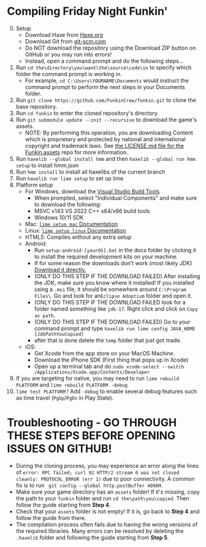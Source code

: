 # Compiling Friday Night Funkin'

0. Setup
    - Download Haxe from [Haxe.org](https://haxe.org)
    - Download Git from [git-scm.com](https://www.git-scm.com)
    - Do NOT download the repository using the Download ZIP button on GitHub or you may run into errors!
    - Instead, open a command prompt and do the following steps...
1. Run `cd the\directory\you\want\the\source\code\in` to specify which folder the command prompt is working in.
    - For example, `cd C:\Users\YOURNAME\Documents` would instruct the command prompt to perform the next steps in your Documents folder.
2. Run `git clone https://github.com/FunkinCrew/funkin.git` to clone the base repository.
3. Run `cd funkin` to enter the cloned repository's directory.
4. Run `git submodule update --init --recursive` to download the game's assets.
    - NOTE: By performing this operation, you are downloading Content which is proprietary and protected by national and international copyright and trademark laws. See [the LICENSE.md file for the Funkin.assets](https://github.com/FunkinCrew/funkin.assets/blob/main/LICENSE.md) repo for more information.
5. Run `haxelib --global install hmm` and then `haxelib --global run hmm setup` to install hmm.json
6. Run `hmm install` to install all haxelibs of the current branch
7. Run `haxelib run lime setup` to set up lime
8. Platform setup
   - For Windows, download the [Visual Studio Build Tools](https://aka.ms/vs/17/release/vs_BuildTools.exe)
        - When prompted, select "Individual Components" and make sure to download the following:
        - MSVC v143 VS 2022 C++ x64/x86 build tools
        - Windows 10/11 SDK
    - Mac: [`lime setup mac` Documentation](https://lime.openfl.org/docs/advanced-setup/macos/)
    - Linux: [`lime setup linux` Documentation](https://lime.openfl.org/docs/advanced-setup/linux/)
    - HTML5: Compiles without any extra setup
    - Android:
      - Run `setup-android-[yourOS].bat` in the docs folder by clicking it to install the required development kits on your machine.
      - If for some reason the downloads don’t work (most likely JDK) [Download it directly.](https://adoptium.net/temurin/releases/?version=17)
      - (ONLY DO THIS STEP IF THE DOWNLOAD FAILED) After installing the JDK, make sure you know where it installed! If you installed using a `.msi` file, it should be somewhere around `C:\Program Files\`. Go and look for an`Eclipse Adoptium` folder and open it.
      - (ONLY DO THIS STEP IF THE DOWNLOAD FAILED look for a folder named something like `jdk-17`. Right click and click on `Copy as path`.
      - (ONLY DO THIS STEP IF THE DOWNLOAD FAILED) Go to your command prompt and type `haxelib run lime config JAVA_HOME [JdkPathYouCopied]`
      - after that is done delete the `temp` folder that just got made.
    - iOS:
      - Get Xcode from the app store on your MacOS Machine.
      - Download the iPhone SDK (First thing that pops up in Xcode)
      - Open up a terminal tab and do `sudo xcode-select --switch /Applications/Xcode.app/Contents/Developer`
9. If you are targeting for native, you may need to run `lime rebuild PLATFORM` and `lime rebuild PLATFORM -debug`
10. `lime test PLATFORM` ! Add `-debug` to enable several debug features such as time travel (`PgUp`/`PgDn` in Play State).

# Troubleshooting - GO THROUGH THESE STEPS BEFORE OPENING ISSUES ON GITHUB!

- During the cloning process, you may experience an error along the lines of `error: RPC failed; curl 92 HTTP/2 stream 0 was not closed cleanly: PROTOCOL_ERROR (err 1)` due to poor connectivity. A common fix is to run ` git config --global http.postBuffer 4096M`.
- Make sure your game directory has an `assets` folder! If it's missing, copy the path to your `funkin` folder and run `cd the\path\you\copied`. Then follow the guide starting from **Step 4**. 
- Check that your `assets` folder is not empty! If it is, go back to **Step 4** and follow the guide from there.
- The compilation process often fails due to having the wrong versions of the required libraries. Many errors can be resolved by deleting the `.haxelib` folder and following the guide starting from **Step 5**.
